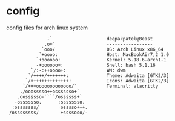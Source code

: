 # config
config files for arch linux system

                   -`                    deepakpatel@Beast
                  .o+`                   -----------------
                 `ooo/                   OS: Arch Linux x86_64
                `+oooo:                  Host: MacBookAir7,2 1.0
               `+oooooo:                 Kernel: 5.18.6-arch1-1
               -+oooooo+:                Shell: bash 5.1.16
             `/:-:++oooo+:               WM: dwm
            `/++++/+++++++:              Theme: Adwaita [GTK2/3]
           `/++++++++++++++:             Icons: Adwaita [GTK2/3]
          `/+++ooooooooooooo/`           Terminal: alacritty
         ./ooosssso++osssssso+`          
        .oossssso-````/ossssss+`         
       -osssssso.      :ssssssso.        
      :osssssss/        osssso+++.       
     /ossssssss/        +ssssooo/-    
